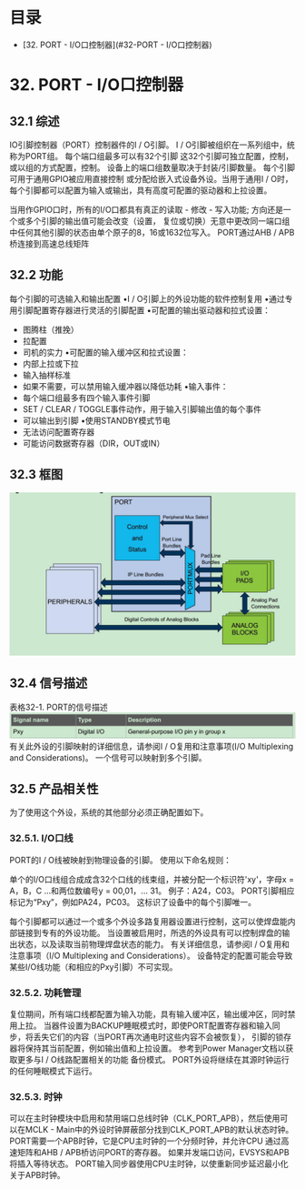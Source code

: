 # 目录

* [32. PORT - I/O口控制器](#32-PORT - I/O口控制器)

# 32. PORT - I/O口控制器
## 32.1 综述
   IO引脚控制器（PORT）控制器件的I / O引脚。 I / O引脚被组织在一系列组中，统称为PORT组。 每个端口组最多可以有32个引脚
这32个引脚可独立配置，控制，或以组的方式配置，控制。 设备上的端口组数量取决于封装/引脚数量。 每个引脚可用于通用GPIO被应用直接控制
或分配给嵌入式设备外设。当用于通用I / O时，每个引脚都可以配置为输入或输出，具有高度可配置的驱动器和上拉设置。

   当用作GPIO口时，所有的I/O口都具有真正的读取 - 修改 - 写入功能; 方向还是一个或多个引脚的输出值可能会改变（设置，
复位或切换）无意中更改同一端口组中任何其他引脚的状态由单个原子的8，16或1632位写入。
   PORT通过AHB / APB桥连接到高速总线矩阵
   
## 32.2 功能
每个引脚的可选输入和输出配置
•I / O引脚上的外设功能的软件控制复用
•通过专用引脚配置寄存器进行灵活的引脚配置
•可配置的输出驱动器和拉式设置：
- 图腾柱（推挽）
- 拉配置
- 司机的实力
•可配置的输入缓冲区和拉式设置：
- 内部上拉或下拉
- 输入抽样标准
- 如果不需要，可以禁用输入缓冲器以降低功耗
•输入事件：
- 每个端口组最多有四个输入事件引脚
- SET / CLEAR / TOGGLE事件动作，用于输入引脚输出值的每个事件
- 可以输出到引脚
•使用STANDBY模式节电
- 无法访问配置寄存器
- 可能访问数据寄存器（DIR，OUT或IN）


## 32.3 框图
![images](https://github.com/yuchengstudio/SAMD51/blob/master/aplication_note/pictures/E5X_DT_001.jpg)

## 32.4 信号描述
表格32-1. PORT的信号描述
![images](https://github.com/yuchengstudio/SAMD51/blob/master/aplication_note/pictures/E5X_DT_002.jpg)
有关此外设的引脚映射的详细信息，请参阅I / O复用和注意事项(I/O Multiplexing and Considerations)。
一个信号可以映射到多个引脚。

## 32.5 产品相关性
为了使用这个外设，系统的其他部分必须正确配置如下。

### 32.5.1. I/O口线
PORT的I / O线被映射到物理设备的引脚。 使用以下命名规则：

  单个的I/O口线组合成成含32个口线的线束组，并被分配一个标识符'xy'，字母x = A，B，C ...和两位数编号y = 00,01，... 31。 
  例子：A24，C03。
  PORT引脚相应标记为“Pxy”，例如PA24，PC03。 这标识了设备中的每个引脚唯一。
  
  每个引脚都可以通过一个或多个外设多路复用器设置进行控制，这可以使焊盘能内部链接到专有的外设功能。 当设置被启用时，所选的外设具有可以控制焊盘的输出状态，以及读取当前物理焊盘状态的能力。
  有关详细信息，请参阅I / O复用和注意事项（I/O Multiplexing and Considerations）。
  设备特定的配置可能会导致某些I/O线功能（和相应的Pxy引脚）不可实现。
  
### 32.5.2. 功耗管理
   复位期间，所有端口线都配置为输入功能，具有输入缓冲区，输出缓冲区，同时禁用上拉。
当器件设置为BACKUP睡眠模式时，即使PORT配置寄存器和输入同步，将丢失它们的内容（当PORT再次通电时这些内容不会被恢复），
引脚的锁存器将保持其当前配置，例如输出值和上拉设置。 参考到Power Manager文档以获取更多与I / O线路配置相关的功能
备份模式。
   PORT外设将继续在其源时钟运行的任何睡眠模式下运行。
   
### 32.5.3. 时钟
   可以在主时钟模块中启用和禁用端口总线时钟（CLK_PORT_APB），然后使用可以在MCLK - Main中的外设时钟屏蔽部分找到CLK_PORT_APB的默认状态时钟。
PORT需要一个APB时钟，它是CPU主时钟的一个分频时钟，并允许CPU
通过高速矩阵和AHB / APB桥访问PORT的寄存器。
如果并发端口访问，EVSYS和APB将插入等待状态。
PORT输入同步器使用CPU主时钟，以使重新同步延迟最小化
关于APB时钟。







